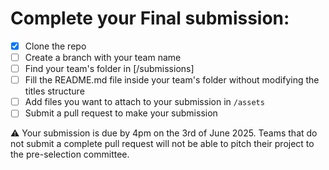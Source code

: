# Complete your Final submission:

- [x] Clone the repo
- [ ] Create a branch with your team name
- [ ] Find your team's folder in [/submissions]
- [ ] Fill the README.md file inside your team's folder without modifying the titles structure
- [ ] Add files you want to attach to your submission in `/assets`
- [ ] Submit a pull request to make your submission

⚠️ Your submission is due by 4pm on the 3rd of June 2025. Teams that do not submit a complete pull request will not be able to pitch their project to the pre-selection committee.
